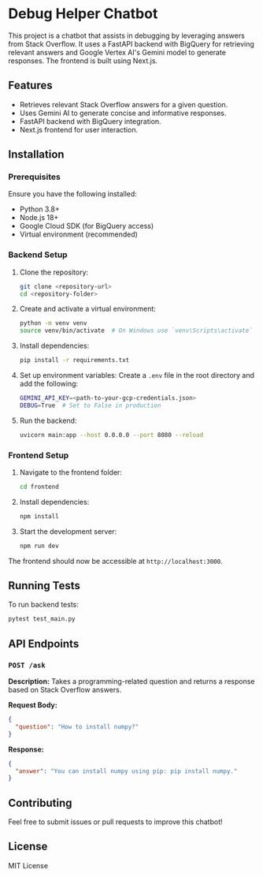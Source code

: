 # Debug Helper Chatbot

This project is a chatbot that assists in debugging by leveraging answers from Stack Overflow. It uses a FastAPI backend with BigQuery for retrieving relevant answers and Google Vertex AI's Gemini model to generate responses. The frontend is built using Next.js.

## Features
- Retrieves relevant Stack Overflow answers for a given question.
- Uses Gemini AI to generate concise and informative responses.
- FastAPI backend with BigQuery integration.
- Next.js frontend for user interaction.

## Installation

### Prerequisites
Ensure you have the following installed:
- Python 3.8+
- Node.js 18+
- Google Cloud SDK (for BigQuery access)
- Virtual environment (recommended)

### Backend Setup
1. Clone the repository:
   ```sh
   git clone <repository-url>
   cd <repository-folder>
   ```

2. Create and activate a virtual environment:
   ```sh
   python -m venv venv
   source venv/bin/activate  # On Windows use `venv\Scripts\activate`
   ```

3. Install dependencies:
   ```sh
   pip install -r requirements.txt
   ```

4. Set up environment variables:
   Create a `.env` file in the root directory and add the following:
   ```sh
   GEMINI_API_KEY=<path-to-your-gcp-credentials.json>
   DEBUG=True  # Set to False in production
   ```

5. Run the backend:
   ```sh
   uvicorn main:app --host 0.0.0.0 --port 8080 --reload
   ```

### Frontend Setup
1. Navigate to the frontend folder:
   ```sh
   cd frontend
   ```

2. Install dependencies:
   ```sh
   npm install
   ```

3. Start the development server:
   ```sh
   npm run dev
   ```

The frontend should now be accessible at `http://localhost:3000`.

## Running Tests
To run backend tests:
```sh
pytest test_main.py
```

## API Endpoints
### `POST /ask`
**Description:** Takes a programming-related question and returns a response based on Stack Overflow answers.

**Request Body:**
```json
{
  "question": "How to install numpy?"
}
```

**Response:**
```json
{
  "answer": "You can install numpy using pip: pip install numpy."
}
```

## Contributing
Feel free to submit issues or pull requests to improve this chatbot!

## License
MIT License


